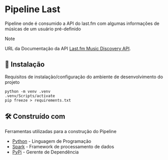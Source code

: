 # Pipeline Last 

Pipeline onde é consumido a API do last.fm com algumas informações de músicas de um usuário pré-definido

> [!NOTE]
> URL da Documentação da API [Last.fm Music Discovery API](https://www.last.fm/pt/api).

## 🔧 Instalação

Requisitos de instalação/configuração do ambiente de desenvolvimento do projeto


```
python -m venv .venv
.venv/Scripts/activate
pip freeze > requirements.txt
```


## 🛠️ Construído com

Ferramentas utilizadas para a construção do Pipeline

* [Python](https://www.python.org) - Linguagem de Programação
* [Spark](https://spark.apache.org) - Framework de processamento de dados
* [PyPi](https://pypi.org) - Gerente de Dependência
